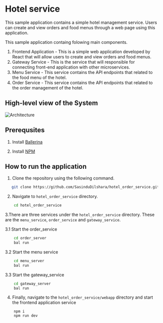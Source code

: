 # Hotel service

This sample application contains a simple hotel management service. Users can create and view orders and food menus through a web page using this application.

This sample application containg folowing main components.
1. Frontend Application - This is a simple web application developed by React that will allow users to create and view orders and food menus.
2. Gateway Service - This is the service that will responsible for connecting front-end application with other microservices.
3. Menu Service - This service contains the API endpoints that related to the food menu of the hotel.
4. Order Service - This service contains the API endpoints that related to the order management of the hotel.

## High-level view of the System

![Architecture](highlevel_architecture.png)


## Prerequsites

1. Install [Ballerina](https://ballerina.io/downloads/)

2. Install [NPM](https://www.npmjs.com/get-npm)

## How to run the application

1. Clone the repository using the following command.

```bash
   git clone https://github.com/SasinduDilshara/hotel_order_service.git
```

2. Navigate to `hotel_order_service` directory.

```bash
    cd hotel_order_service
```

3.There are three services under the `hotel_order_service` directory. These are the `menu_service`, `order_service` and `gateway_service`.

3.1 Start the order_service
```bash
    cd order_server
    bal run
```

3.2 Start the menu service
```bash
    cd menu_server
    bal run
```

3.3 Start the gateway_service
```bash
    cd gateway_server
    bal run
```

4. Finally, navigate to the `hotel_order_service/webapp` directory and start the frontend application service

```
    npm i
    npm run dev
```
